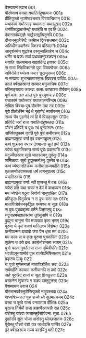 वैश्म्पायन उवाच	001  
पौरवेणाथ वयसा ययातिर्नहुषात्मजः	001a  
प्रीतियुक्तो नृपश्रेष्ठश्चचार विषयान्प्रियान्	001c  
यथाकामं यथोत्साहं यथाकालं यथासुखम्	002a  
धर्माविरुद्धान्राजेन्द्रो यथार्हति स एव हि	002c  
देवानतर्पयद्यज्ञैः श्राद्धैस्तद्वत्पितॄनपि	003a  
दीनाननुग्रहैरिष्टैः कामैश्च द्विजसत्तमान्	003c  
अतिथीनन्नपानैश्च विशश्च परिपालनैः	004a  
आनृशंस्येन शूद्रांश्च दस्यून्सन्निग्रहेण च	004c  
धर्मेण च प्रजाः सर्वा यथावदनुरञ्जयन्	005a  
ययातिः पालयामास साक्षादिन्द्र इवापरः	005c  
स राजा सिंहविक्रान्तो युवा विषयगोचरः	006a  
अविरोधेन धर्मस्य चचार सुखमुत्तमम्	006c  
स सम्प्राप्य शुभान्कामांस्तृप्तः खिन्नश्च पार्थिवः	007a  
कालं वर्षसहस्रान्तं सस्मार मनुजाधिपः	007c  
परिसङ्ख्याय कालज्ञः कलाः काष्ठाश्च वीर्यवान्	008a  
पूर्णं मत्वा ततः कालं पूरुं पुत्रमुवाच ह	008c  
यथाकामं यथोत्साहं यथाकालमरिन्दम	009a  
सेविता विषयाः पुत्र यौवनेन मया तव	009c  
पूरो प्रीतोऽस्मि भद्रं ते गृहाणेदं स्वयौवनम्	010a  
राज्यं चैव गृहाणेदं त्वं हि मे प्रियकृत्सुतः	010c  
प्रतिपेदे जरां राजा ययातिर्नाहुषस्तदा	011a  
यौवनं प्रतिपेदे च पूरुः स्वं पुनरात्मनः	011c  
अभिषेक्तुकामं नृपतिं पूरुं पुत्रं कनीयसम्	012a  
ब्राह्मणप्रमुखा वर्णा इदं वचनमब्रुवन्	012c  
कथं शुक्रस्य नप्तारं देवयान्याः सुतं प्रभो	013a  
ज्येष्ठं यदुमतिक्रम्य राज्यं पूरोः प्रदास्यसि	013c  
यदुर्ज्येष्ठस्तव सुतो जातस्तमनु तुर्वसुः	014a  
शर्मिष्ठायाः सुतो द्रुह्युस्ततोऽनुः पूरुरेव च	014c  
कथं ज्येष्ठानतिक्रम्य कनीयान्राज्यमर्हति	015a  
एतत्सम्बोधयामस्त्वां धर्मं त्वमनुपालय	015c  
ययातिरुवाच	016  
ब्राह्मणप्रमुखा वर्णाः सर्वे शृण्वन्तु मे वचः	016a  
ज्येष्ठं प्रति यथा राज्यं न देयं मे कथञ्चन	016c  
मम ज्येष्ठेन यदुना नियोगो नानुपालितः	017a  
प्रतिकूलः पितुर्यश्च न स पुत्रः सतां मतः	017c  
मातापित्रोर्वचनकृद्धितः पथ्यश्च यः सुतः	018a  
स पुत्रः पुत्रवद्यश्च वर्तते पितृमातृषु	018c  
यदुनाहमवज्ञातस्तथा तुर्वसुनापि च	019a  
द्रुह्युना चानुना चैव मय्यवज्ञा कृता भृशम्	019c  
पूरुणा मे कृतं वाक्यं मानितश्च विशेषतः	020a  
कनीयान्मम दायादो जरा येन धृता मम	020c  
मम कामः स च कृतः पूरुणा पुत्ररूपिणा	020e  
शुक्रेण च वरो दत्तः काव्येनोशनसा स्वयम्	021a  
पुत्रो यस्त्वानुवर्तेत स राजा पृथिवीपतिः	021c  
भवतोऽनुनयाम्येवं पूरू राज्येऽभिषिच्यताम्	021e  
प्रकृतय ऊचुः	022  
यः पुत्रो गुणसम्पन्नो मातापित्रोर्हितः सदा	022a  
सर्वमर्हति कल्याणं कनीयानपि स प्रभो	022c  
अर्हः पूरुरिदं राज्यं यः सुतः प्रियकृत्तव	023a  
वरदानेन शुक्रस्य न शक्यं वक्तुमुत्तरम्	023c  
वैशम्पायन उवाच	024  
पौरजानपदैस्तुष्टैरित्युक्तो नाहुषस्तदा	024a  
अभ्यषिञ्चत्ततः पूरुं राज्ये स्वे सुतमात्मजम्	024c  
दत्त्वा च पूरवे राज्यं वनवासाय दीक्षितः	025a  
पुरात्स निर्ययौ राजा ब्राह्मणैस्तापसैः सह	025c  
यदोस्तु यादवा जातास्तुर्वसोर्यवनाः सुताः	026a  
द्रुह्योरपि सुता भोजा अनोस्तु म्लेच्छजातयः	026c  
पूरोस्तु पौरवो वंशो यत्र जातोऽसि पार्थिव	027a  
इदं वर्षसहस्राय राज्यं कारयितुं वशी	027c  
